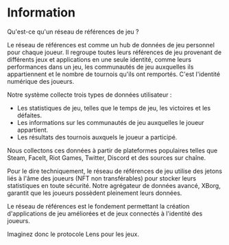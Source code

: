 # Information

Qu'est-ce qu'un réseau de références de jeu ?

Le réseau de références est comme un hub de données de jeu personnel pour chaque joueur. Il regroupe toutes leurs références de jeu provenant de différents jeux et applications en une seule identité, comme leurs performances dans un jeu, les communautés de jeu auxquelles ils appartiennent et le nombre de tournois qu'ils ont remportés. C'est l'identité numérique des joueurs.

Notre système collecte trois types de données utilisateur :

- Les statistiques de jeu, telles que le temps de jeu, les victoires et les défaites.
- Les informations sur les communautés de jeu auxquelles le joueur appartient.
- Les résultats des tournois auxquels le joueur a participé.

Nous collectons ces données à partir de plateformes populaires telles que Steam, FaceIt, Riot Games, Twitter, Discord et des sources sur chaîne.

Pour le dire techniquement, le réseau de références de jeu utilise des jetons liés à l'âme des joueurs (NFT non transférables) pour stocker leurs statistiques en toute sécurité. Notre agrégateur de données avancé, XBorg, garantit que les joueurs possèdent pleinement leurs données.

Le réseau de références est le fondement permettant la création d'applications de jeu améliorées et de jeux connectés à l'identité des joueurs.

Imaginez donc le protocole Lens pour les jeux.